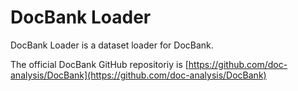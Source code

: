 # DocBank Loader

DocBank Loader is a dataset loader for DocBank.

The official DocBank GitHub repositoriy is [https://github.com/doc-analysis/DocBank](https://github.com/doc-analysis/DocBank)